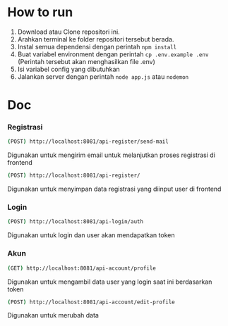 # How to run

 1. Download atau Clone repositori ini.
 2. Arahkan terminal ke folder repositori tersebut berada.
 3. Instal semua dependensi dengan perintah `npm install`
 4. Buat variabel environment dengan perintah `cp .env.example .env` (Perintah tersebut akan menghasilkan file .env)
 5. Isi variabel config yang dibutuhkan
 6. Jalankan server dengan perintah `node app.js` atau `nodemon`

# Doc

### Registrasi

```sh
(POST) http://localhost:8081/api-register/send-mail
```
Digunakan untuk mengirim email untuk melanjutkan proses registrasi di frontend
```sh
(POST) http://localhost:8081/api-register/
```
Digunakan untuk menyimpan data registrasi yang diinput user di frontend

### Login

```sh
(POST) http://localhost:8081/api-login/auth
```
Digunakan untuk login dan user akan mendapatkan token 

### Akun

```sh
(GET) http://localhost:8081/api-account/profile
```
Digunakan untuk mengambil data user yang login saat ini berdasarkan token

```sh
(POST) http://localhost:8081/api-account/edit-profile
```
Digunakan untuk merubah data

